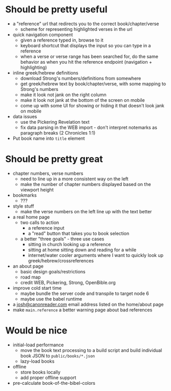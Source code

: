 # Should be pretty useful

- a "reference" url that redirects you to the correct book/chapter/verse
	- scheme for representing highlighted verses in the url
- quick navigation component
	- given a reference typed in, browse to it
	- keyboard shortcut that displays the input so you can type in a reference
	- when a verse or verse range has been searched for, do the same behavior as when you hit the reference endpoint (navigation + highlighting)
- inline greek/hebrew definitions
	- download Strong's numbers/definitions from somewhere
	- get greek/hebrew text by book/chapter/verse, with some mapping to Strong's numbers
	- make it look not jank on the right column
	- make it look not jank at the bottom of the screen on mobile
	- come up with some UI for showing or hiding it that doesn't look jank on mobile
- data issues
	- use the Pickering Revelation text
	- fix data parsing in the WEB import - don't interpret notemarks as paragraph breaks (2 Chronicles 1:1)
- Put book name into `title` element

# Should be pretty great

- chapter numbers, verse numbers
	- need to line up in a more consistent way on the left
	- make the number of chapter numbers displayed based on the viewport height
- bookmarks
	- ???
- style stuff
	- make the verse numbers on the left line up with the text better
- a real home page
	- two calls to action
		- a reference input
		- a "read" button that takes you to book selection
	- a better "three goals" - three use cases
		- sitting in church looking up a reference
		- sitting at home sitting down and reading for a while
		- internet/water cooler arguments where I want to quickly look up greek/hebrew/crossreferences
- an about page
	- basic design goals/restrictions
	- road map
	- credit WEB, Pickering, Strong, OpenBible.org
- improve cold start time
	- maybe bundle the server code and transpile to target node 6
	- maybe use the babel runtime
- a josh@canonreader.com email address listed on the home/about page
- make `main.reference` a better warning page about bad references

# Would be nice

- initial-load performance
	- move the book text processing to a build script and build individual book JSON to `public/books/*.json`
	- lazy-load books
- offline
	- store books locally
	- add proper offline support
- pre-calculate book-of-the-bibel-colors
